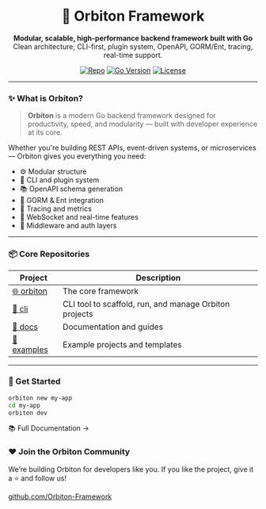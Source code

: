<h1 align="center">
  🚀 Orbiton Framework
</h1>

<p align="center">
  <strong>Modular, scalable, high-performance backend framework built with Go</strong><br>
  Clean architecture, CLI-first, plugin system, OpenAPI, GORM/Ent, tracing, real-time support.
</p>

<p align="center">
  <a href="https://github.com/Orbiton-Framework/orbiton"><img alt="Repo" src="https://img.shields.io/github/stars/Orbiton-Framework/orbiton?style=social"></a>
  <a href="https://golang.org"><img alt="Go Version" src="https://img.shields.io/badge/Go-1.24-blue.svg"></a>
  <a href="https://opensource.org/licenses/MIT"><img alt="License" src="https://img.shields.io/badge/license-MIT-green.svg"></a>
</p>

---

### ✨ What is Orbiton?

> **Orbiton** is a modern Go backend framework designed for productivity, speed, and modularity — built with developer experience at its core.

Whether you're building REST APIs, event-driven systems, or microservices — Orbiton gives you everything you need:

- ⚙️ Modular structure
- 🧩 CLI and plugin system
- 📚 OpenAPI schema generation
- 🧵 GORM & Ent integration
- 🧠 Tracing and metrics
- 🔌 WebSocket and real-time features
- 🔐 Middleware and auth layers

---

### 📦 Core Repositories

| Project | Description |
|--------|-------------|
| [🌐 orbiton](https://github.com/Orbiton-Framework/orbiton) | The core framework |
| [🧰 cli](https://github.com/Orbiton-Framework/cli) | CLI tool to scaffold, run, and manage Orbiton projects |
| [📖 docs](https://github.com/Orbiton-Framework/docs) | Documentation and guides |
| [🧪 examples](https://github.com/Orbiton-Framework/examples) | Example projects and templates |

---

### 🚀 Get Started

```bash
orbiton new my-app
cd my-app
orbiton dev
```

📚 Full Documentation →

### ❤️ Join the Orbiton Community
We’re building Orbiton for developers like you.
If you like the project, give it a ⭐️ and follow us!

[github.com/Orbiton-Framework](https://github.com/Orbiton-Framework)
